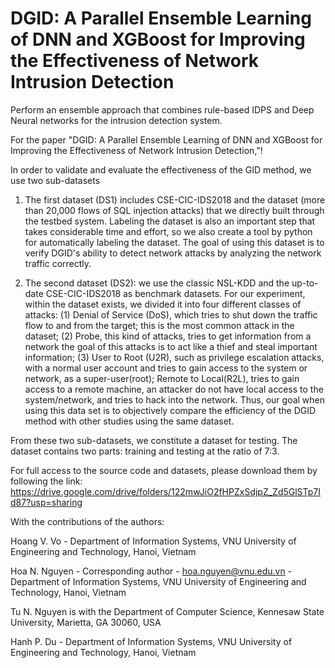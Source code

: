 # DGID: A Parallel Ensemble Learning of DNN and XGBoost for Improving the Effectiveness of Network Intrusion Detection


Perform an ensemble approach that combines rule-based IDPS and Deep Neural networks for the intrusion detection system.

For the paper "DGID: A Parallel Ensemble Learning of DNN and XGBoost for Improving the Effectiveness of Network Intrusion Detection,"!

In order to validate and evaluate the effectiveness of the GID method, we use two sub-datasets

1. The first dataset (DS1) includes CSE-CIC-IDS2018 and the dataset (more than 20,000 flows of SQL injection attacks) that we directly built through the testbed system. Labeling the dataset is also an important step that takes considerable time and effort, so we also create a tool by python for automatically labeling the dataset. The goal of using this dataset is to verify DGID's ability to detect network attacks by analyzing the network traffic correctly.

2. The second dataset (DS2): we use the classic NSL-KDD and the up-to-date CSE-CIC-IDS2018 as benchmark datasets. For our experiment, within the dataset exists, we divided it into four different classes of attacks: (1) Denial of Service (DoS), which tries to shut down the traffic flow to and from the target; this is the most common attack in the dataset; (2) Probe, this kind of attacks, tries to get information from a network the goal of this attacks is to act like a thief and steal important information; (3) User to Root (U2R), such as privilege escalation attacks, with a normal user account and tries to gain access to the system or network, as a super-user(root); Remote to Local(R2L), tries to gain access to a remote machine, an attacker do not have local access to the system/network, and tries to hack into the network. Thus, our goal when using this data set is to objectively compare the efficiency of the DGID method with other studies using the same dataset.

From these two sub-datasets, we constitute a dataset for testing. The dataset contains two parts: training and testing at the ratio of 7:3.

For full access to the source code and datasets, please download them by following the link: 
https://drive.google.com/drive/folders/122mwJiO2fHPZxSdjpZ_Zd5GlSTp7Id87?usp=sharing

With the contributions of the authors:

Hoang V. Vo - Department of Information Systems, VNU University of Engineering and Technology, Hanoi, Vietnam

Hoa N. Nguyen - Corresponding author - hoa.nguyen@vnu.edu.vn - Department of Information Systems, VNU University of Engineering and Technology, Hanoi, Vietnam

Tu N. Nguyen is with the Department of Computer Science, Kennesaw State University, Marietta, GA 30060, USA

Hanh P. Du - Department of Information Systems, VNU University of Engineering and Technology, Hanoi, Vietnam
